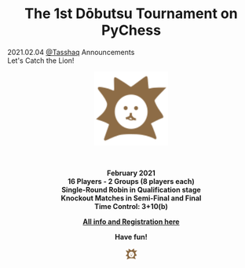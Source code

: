 <h1 align="center"> The 1st Dōbutsu Tournament on PyChess </h1>

<div class="meta-headline">
    <div class= "meta">
        <span class="text">2021.02.04</span>
        <span class="text"><a href="/@/Tasshaq">@Tasshaq</a></span>
        <span class="text">Announcements</span>
    </div>
    <div class= "headline">
    Let's Catch the Lion!
    </div>
</div>

<p align="center">
  <img src="https://github.com/gbtami/pychess-variants/blob/master/static/icons/Dobutsu.svg" width="150" height="150">
</p>
<br>

<p align="center"> <b> February 2021 <br>
16 Players - 2 Groups (8 players each) <br>
Single-Round Robin in Qualification stage <br> Knockout Matches in Semi-Final and Final <br>
Time Control: 3+10(b) <b> <p>

<p align="center">
  <a href="https://lichess.org/team/dobutsu-tournament-pychess">All info and Registration here</a>
</p>
<p align="center"> Have fun! <p> 
<p align="center">
  <img src="https://github.com/gbtami/pychess-variants/blob/master/static/icons/Dobutsu.svg" width="25" height="25">
</p>
